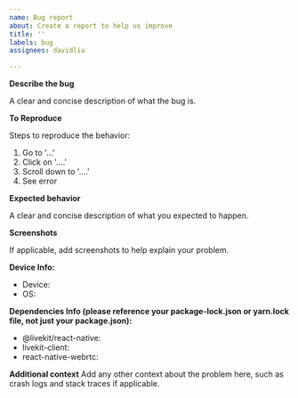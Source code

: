```yaml
---
name: Bug report
about: Create a report to help us improve
title: ''
labels: bug
assignees: davidliu

---
```


**Describe the bug**

A clear and concise description of what the bug is.

**To Reproduce**

Steps to reproduce the behavior:
1. Go to '...'
2. Click on '....'
3. Scroll down to '....'
4. See error

**Expected behavior**

A clear and concise description of what you expected to happen.

**Screenshots**

If applicable, add screenshots to help explain your problem.

**Device Info:**

 - Device: 
 - OS: 

**Dependencies Info (please reference your package-lock.json or yarn.lock file, not just your package.json):**

 - @livekit/react-native: 
 - livekit-client: 
 - react-native-webrtc: 

**Additional context**
Add any other context about the problem here, such as crash logs and stack traces if applicable.
